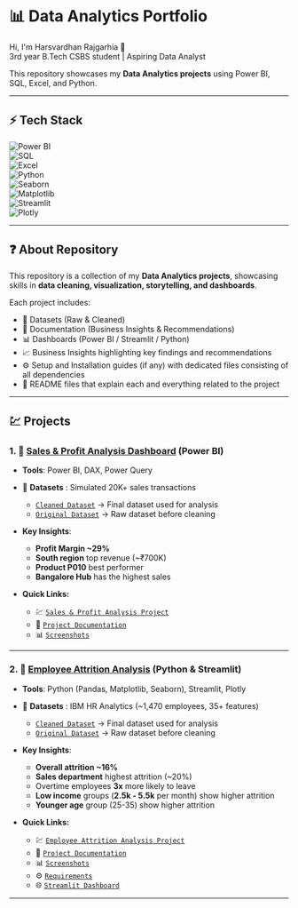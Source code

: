 # 📊 Data Analytics Portfolio

Hi, I'm Harsvardhan Rajgarhia 👋  
3rd year B.Tech CSBS student | Aspiring Data Analyst  

This repository showcases my **Data Analytics projects** using Power BI, SQL, Excel, and Python.  

---

## ⚡ Tech Stack  
![Power BI](https://img.shields.io/badge/Tool-PowerBI-yellow)  
![SQL](https://img.shields.io/badge/Database-SQL-blue)  
![Excel](https://img.shields.io/badge/Tool-Excel-green)  
![Python](https://img.shields.io/badge/Language-Python-blue)  
![Seaborn](https://img.shields.io/badge/Library-Seaborn-teal)  
![Matplotlib](https://img.shields.io/badge/Library-Matplotlib-orange)  
![Streamlit](https://img.shields.io/badge/Tool-Streamlit-red)  
![Plotly](https://img.shields.io/badge/Library-Plotly-purple)  


---

## ❓ About Repository  

This repository is a collection of my **Data Analytics projects**, showcasing skills in **data cleaning, visualization, storytelling, and dashboards**.  

Each project includes:  
- 📂 Datasets (Raw & Cleaned)  
- 📑 Documentation (Business Insights & Recommendations)  
- 📊 Dashboards (Power BI / Streamlit / Python)  
- 📈 Business Insights highlighting key findings and recommendations  
- ⚙️ Setup and Installation guides (if any) with dedicated files consisting of all dependencies  
- 📘 README files that explain each and everything related to the project  


---

## 💹 Projects
### 1. 🔷 [Sales & Profit Analysis Dashboard](./Sales-Dashboard/README.md) (Power BI)
- **Tools**: Power BI, DAX, Power Query
  
- 📂 **Datasets** : Simulated 20K+ sales transactions
  - [`Cleaned Dataset`](./Sales-Dashboard/Sales-Datasets/Cleaned-Datasets) → Final dataset used for analysis  
  - [`Original Dataset`](./Sales-Dashboard/Sales-Datasets/Original-Datasets) → Raw dataset before cleaning

- **Key Insights**:  
  - **Profit Margin ~29%**  
  - **South region** top revenue (~₹700K)  
  - **Product P010** best performer
  - **Bangalore Hub** has the highest sales
 
- **Quick Links:**
  - 💹 [`Sales & Profit Analysis Project`](./Sales-Dashboard/Sales-Analysis-Dashboard-Project.pbix)
  - 📄 [`Project Documentation`](./Sales-Dashboard/Sales-Dashboard-Project-Documentation.pdf)  
  - 📊 [`Screenshots`](./Sales-Dashboard/Screenshots/)

---

### 2. 🔷 [Employee Attrition Analysis](./HR-Analysis/README.md) (Python & Streamlit)
- **Tools**: Python (Pandas, Matplotlib, Seaborn), Streamlit, Plotly
  
- 📂 **Datasets** : IBM HR Analytics (~1,470 employees, 35+ features)
  - [`Cleaned Dataset`](./HR-Analysis/Datasets/HR_Attrition_cleaned.csv) → Final dataset used for analysis  
  - [`Original Dataset`](./HR-Analysis/Datasets/HR_Attrition_raw.csv) → Raw dataset before cleaning

- **Key Insights**:  
  - **Overall attrition ~16%**
  - **Sales department** highest attrition (~20%)
  - Overtime employees **3x** more likely to leave
  - **Low income** groups (**2.5k - 5.5k** per month) show higher attrition
  - **Younger age** group (25-35) show higher attrition
 
- **Quick Links:**
  - 💹 [`Employee Attrition Analysis Project`](./HR-Analysis/HR-Attrition-Project.ipynb)
  - 📄 [`Project Documentation`](./HR-Analysis/HR-Attrition-Documentation.pdf)  
  - 📊 [`Screenshots`](./HR-Analysis/Screenshots/)
  - ⚙️ [`Requirements`](./HR-Analysis/requirements.txt)
  - 🌐 [`Streamlit Dashboard`](./HR-Analysis/dashboard.py)

---


